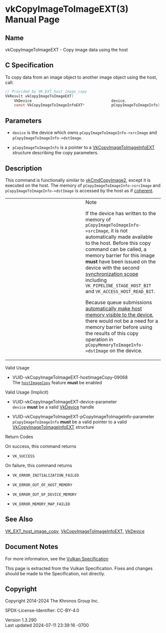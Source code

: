 # vkCopyImageToImageEXT(3) Manual Page

## Name

vkCopyImageToImageEXT - Copy image data using the host



## <a href="#_c_specification" class="anchor"></a>C Specification

To copy data from an image object to another image object using the
host, call:

``` c
// Provided by VK_EXT_host_image_copy
VkResult vkCopyImageToImageEXT(
    VkDevice                                    device,
    const VkCopyImageToImageInfoEXT*            pCopyImageToImageInfo);
```

## <a href="#_parameters" class="anchor"></a>Parameters

- `device` is the device which owns `pCopyImageToImageInfo->srcImage`
  and `pCopyImageToImageInfo->dstImage`.

- `pCopyImageToImageInfo` is a pointer to a
  [VkCopyImageToImageInfoEXT](https://registry.khronos.org/vulkan/specs/1.3-extensions/man/html/VkCopyImageToImageInfoEXT.html) structure
  describing the copy parameters.

## <a href="#_description" class="anchor"></a>Description

This command is functionally similar to
[vkCmdCopyImage2](https://registry.khronos.org/vulkan/specs/1.3-extensions/man/html/vkCmdCopyImage2.html), except it is executed on the
host. The memory of `pCopyImageToImageInfo->srcImage` and
`pCopyImageToImageInfo->dstImage` is accessed by the host as if <a
href="https://registry.khronos.org/vulkan/specs/1.3-extensions/html/vkspec.html#memory-coherent"
target="_blank" rel="noopener">coherent</a>.

<table>
<colgroup>
<col style="width: 50%" />
<col style="width: 50%" />
</colgroup>
<tbody>
<tr>
<td class="icon"><em></em></td>
<td class="content">Note
<p>If the device has written to the memory of
<code>pCopyImageToImageInfo-&gt;srcImage</code>, it is not automatically
made available to the host. Before this copy command can be called, a
memory barrier for this image <strong>must</strong> have been issued on
the device with the second <a
href="https://registry.khronos.org/vulkan/specs/1.3-extensions/html/vkspec.html#synchronization-dependencies-scopes"
target="_blank" rel="noopener">synchronization scope</a> including
<code>VK_PIPELINE_STAGE_HOST_BIT</code> and
<code>VK_ACCESS_HOST_READ_BIT</code>.</p>
<p>Because queue submissions <a
href="https://registry.khronos.org/vulkan/specs/1.3-extensions/html/vkspec.html#synchronization-submission-host-writes"
target="_blank" rel="noopener">automatically make host memory visible to
the device</a>, there would not be a need for a memory barrier before
using the results of this copy operation in
<code>pCopyMemoryToImageInfo-&gt;dstImage</code> on the device.</p></td>
</tr>
</tbody>
</table>

Valid Usage

- <a href="#VUID-vkCopyImageToImageEXT-hostImageCopy-09068"
  id="VUID-vkCopyImageToImageEXT-hostImageCopy-09068"></a>
  VUID-vkCopyImageToImageEXT-hostImageCopy-09068  
  The <a
  href="https://registry.khronos.org/vulkan/specs/1.3-extensions/html/vkspec.html#features-hostImageCopy"
  target="_blank" rel="noopener"><code>hostImageCopy</code></a> feature
  **must** be enabled

Valid Usage (Implicit)

- <a href="#VUID-vkCopyImageToImageEXT-device-parameter"
  id="VUID-vkCopyImageToImageEXT-device-parameter"></a>
  VUID-vkCopyImageToImageEXT-device-parameter  
  `device` **must** be a valid [VkDevice](https://registry.khronos.org/vulkan/specs/1.3-extensions/man/html/VkDevice.html) handle

- <a href="#VUID-vkCopyImageToImageEXT-pCopyImageToImageInfo-parameter"
  id="VUID-vkCopyImageToImageEXT-pCopyImageToImageInfo-parameter"></a>
  VUID-vkCopyImageToImageEXT-pCopyImageToImageInfo-parameter  
  `pCopyImageToImageInfo` **must** be a valid pointer to a valid
  [VkCopyImageToImageInfoEXT](https://registry.khronos.org/vulkan/specs/1.3-extensions/man/html/VkCopyImageToImageInfoEXT.html) structure

Return Codes

On success, this command returns  
- `VK_SUCCESS`

On failure, this command returns  
- `VK_ERROR_INITIALIZATION_FAILED`

- `VK_ERROR_OUT_OF_HOST_MEMORY`

- `VK_ERROR_OUT_OF_DEVICE_MEMORY`

- `VK_ERROR_MEMORY_MAP_FAILED`

## <a href="#_see_also" class="anchor"></a>See Also

[VK_EXT_host_image_copy](https://registry.khronos.org/vulkan/specs/1.3-extensions/man/html/VK_EXT_host_image_copy.html),
[VkCopyImageToImageInfoEXT](https://registry.khronos.org/vulkan/specs/1.3-extensions/man/html/VkCopyImageToImageInfoEXT.html),
[VkDevice](https://registry.khronos.org/vulkan/specs/1.3-extensions/man/html/VkDevice.html)

## <a href="#_document_notes" class="anchor"></a>Document Notes

For more information, see the <a
href="https://registry.khronos.org/vulkan/specs/1.3-extensions/html/vkspec.html#vkCopyImageToImageEXT"
target="_blank" rel="noopener">Vulkan Specification</a>

This page is extracted from the Vulkan Specification. Fixes and changes
should be made to the Specification, not directly.

## <a href="#_copyright" class="anchor"></a>Copyright

Copyright 2014-2024 The Khronos Group Inc.

SPDX-License-Identifier: CC-BY-4.0

Version 1.3.290  
Last updated 2024-07-11 23:39:16 -0700
